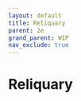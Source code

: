 ```yaml
---
layout: default
title: Reliquary
parent: 2e
grand_parent: WIP
nav_exclude: true
---
```


# Reliquary
